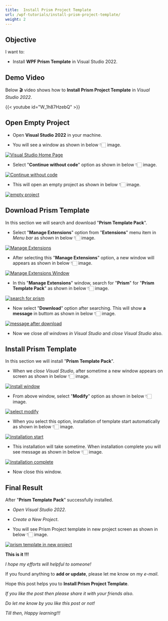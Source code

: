```yaml
---
title:  Install Prism Project Template
url: /wpf-tutorials/install-prism-project-template/
weight: 2
---
```


## Objective

I want to:

- Install **WPF Prism Template** in Visual Studio 2022.

## Demo Video

Below 🎬 video shows how to **Install Prism Project Template** in *Visual Studio 2022*.


{{< youtube id="W_1h87HzebQ" >}}


## Open Empty Project

- Open **Visual Studio 2022** in your machine.

- You will see a window as shown in below 👇🏻 image.

[![Visual Studio Home Page](install-prism-project-template/visual-studio-home-page.png)](install-prism-project-template/visual-studio-home-page.png)

- Select "**Continue without code**" option as shown in below 👇🏻 image.

[![Continue without code](install-prism-project-template/continue-without-code.png)](install-prism-project-template/continue-without-code.png)

- This will open an empty project as shown in below 👇🏻 image.

[![empty project](install-prism-project-template/empty-project.png)](install-prism-project-template/empty-project.png)

## Download Prism Template

In this section we will search and download "**Prism Template Pack**".

- Select "**Manage Extensions**" option from "**Extensions**" menu item in *Menu bar* as shown in below 👇🏻 image.

[![Manage Extensions](install-prism-project-template/select-manage-extension.png)](install-prism-project-template/select-manage-extension.png)

- After selecting this "**Manage Extensions**" option, a new window will appears as shown in below 👇🏻 image.

[![Manage Extensions Window](install-prism-project-template/manage-extension-window.png)](install-prism-project-template/manage-extension-window.png)

- In this "**Manage Extensions**" window, search for "**Prism**" for "**Prism Template Pack**" as shown in below 👇🏻 image.

[![search for prism](install-prism-project-template/search-for-prism.png)](install-prism-project-template/search-for-prism.png)

- Now select "**Download**" option after searching. This will show **a message** in buttom as shown in below 👇🏻 image.

[![message after download](install-prism-project-template/message-after-download.png)](install-prism-project-template/message-after-download.png)

- Now we close *all windows in Visual Studio* and *close Visual Studio* also.

## Install Prism Template

In this section we will install "**Prism Template Pack**".

- When we *close Visual Studio*, after sometime a new window appears on screen as shown in below 👇🏻 image.  

[![install window](install-prism-project-template/install-window.png)](install-prism-project-template/install-window.png)

- From above window, select "**Modify**" option as shown in below 👇🏻 image.

[![select modify](install-prism-project-template/select-modify.png)](install-prism-project-template/select-modify.png)

- When you select this option, installation of template start automatically as shown in below 👇🏻 image.

[![installation start](install-prism-project-template/installation-start.png)](install-prism-project-template/installation-start.png)

- This installation will take sometime. When installation complete you will see message as shown in below 👇🏻 image.

[![installation complete](install-prism-project-template/installation-complete.png)](install-prism-project-template/installation-complete.png)

- Now close this window.

## Final Result

After "**Prism Template Pack**" successfully installed.

- *Open Visual Studio 2022*.

- *Create a New Project*.

- You will see Prism Project template in new project screen as shown in below 👇🏻 image.

[![prism template in new project](install-prism-project-template/prism-template-in-new-project.png)](install-prism-project-template/prism-template-in-new-project.png)

**This is it !!!**

*I hope my efforts will helpful to someone!*

If you found anything to **add or update**, please let me know on my *e-mail*.

Hope this post helps you to **Install Prism Project Template**.

*If you like the post then please share it with your friends also.*

*Do let me know by you like this post or not!*

*Till then, Happy learning!!!*
